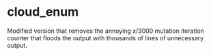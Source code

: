 # cloud_enum

Modified version that removes the annoying x/3000 mutation iteration counter that floods the output with thousands of lines of unnecessary output.
